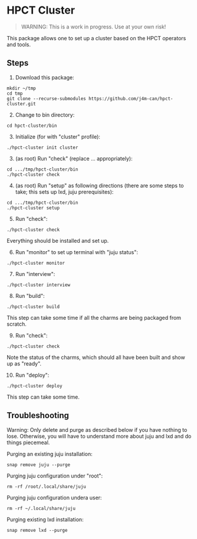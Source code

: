 # HPCT Cluster

> WARNING: This is a work in progress. Use at your own risk!

This package allows one to set up a cluster based on the HPCT
operators and tools.

## Steps

1. Download this package:

```
mkdir ~/tmp
cd tmp
git clone --recurse-submodules https://github.com/j4m-can/hpct-cluster.git
```

2. Change to bin directory:

```
cd hpct-cluster/bin
```

3. Initialize (for with "cluster" profile):

```
./hpct-cluster init cluster
```

3. (as root) Run "check" (replace ... appropriately):

```
cd .../tmp/hpct-cluster/bin
./hpct-cluster check
```

4. (as root) Run "setup" as following directions (there are some
steps to take; this sets up lxd, juju prerequisites):

```
cd .../tmp/hpct-cluster/bin
./hpct-cluster setup
```

5. Run "check":

```
./hpct-cluster check
```

Everything should be installed and set up.

6. Run "monitor" to set up terminal with "juju status":

```
./hpct-cluster monitor
```

7. Run "interview":

```
./hpct-cluster interview
```

8. Run "build":

```
./hpct-cluster build
```

This step can take some time if all the charms are being packaged from
scratch.

9. Run "check":

```
./hpct-cluster check
```

Note the status of the charms, which should all have been built and
show up as "ready".

10. Run "deploy":

```
./hpct-cluster deploy
```

This step can take some time.

## Troubleshooting

Warning: Only delete and purge as described below if you have nothing
to lose. Otherwise, you will have to understand more about juju and
lxd and do things piecemeal.

Purging an existing juju installation:

```
snap remove juju --purge
```

Purging juju configuration under "root":

```
rm -rf /root/.local/share/juju
```

Purging juju configuration undera user:

```
rm -rf ~/.local/share/juju
```

Purging existing lxd installation:

```
snap remove lxd --purge
```

